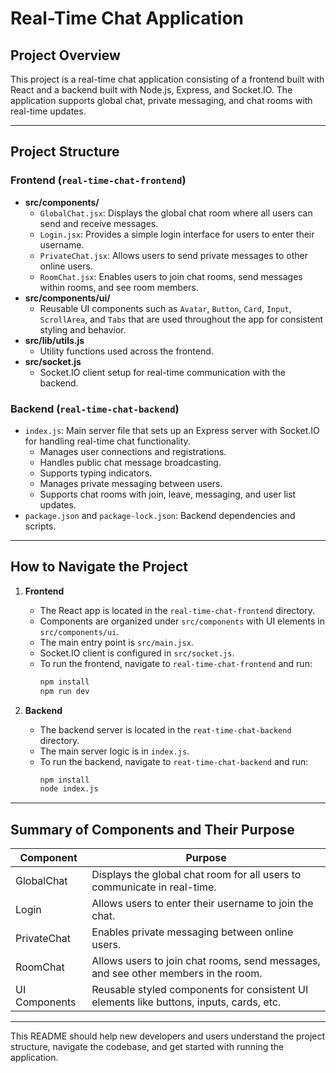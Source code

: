 # Real-Time Chat Application

## Project Overview
This project is a real-time chat application consisting of a frontend built with React and a backend built with Node.js, Express, and Socket.IO. The application supports global chat, private messaging, and chat rooms with real-time updates.

---

## Project Structure

### Frontend (`real-time-chat-frontend`)
- **src/components/**
  - `GlobalChat.jsx`: Displays the global chat room where all users can send and receive messages.
  - `Login.jsx`: Provides a simple login interface for users to enter their username.
  - `PrivateChat.jsx`: Allows users to send private messages to other online users.
  - `RoomChat.jsx`: Enables users to join chat rooms, send messages within rooms, and see room members.
- **src/components/ui/**
  - Reusable UI components such as `Avatar`, `Button`, `Card`, `Input`, `ScrollArea`, and `Tabs` that are used throughout the app for consistent styling and behavior.
- **src/lib/utils.js**
  - Utility functions used across the frontend.
- **src/socket.js**
  - Socket.IO client setup for real-time communication with the backend.

### Backend (`real-time-chat-backend`)
- `index.js`: Main server file that sets up an Express server with Socket.IO for handling real-time chat functionality.
  - Manages user connections and registrations.
  - Handles public chat message broadcasting.
  - Supports typing indicators.
  - Manages private messaging between users.
  - Supports chat rooms with join, leave, messaging, and user list updates.
- `package.json` and `package-lock.json`: Backend dependencies and scripts.

---

## How to Navigate the Project

1. **Frontend**
   - The React app is located in the `real-time-chat-frontend` directory.
   - Components are organized under `src/components` with UI elements in `src/components/ui`.
   - The main entry point is `src/main.jsx`.
   - Socket.IO client is configured in `src/socket.js`.
   - To run the frontend, navigate to `real-time-chat-frontend` and run:
     ```bash
     npm install
     npm run dev
     ```

2. **Backend**
   - The backend server is located in the `reat-time-chat-backend` directory.
   - The main server logic is in `index.js`.
   - To run the backend, navigate to `reat-time-chat-backend` and run:
     ```bash
     npm install
     node index.js
     ```

---

## Summary of Components and Their Purpose

| Component       | Purpose                                                                                  |
|-----------------|------------------------------------------------------------------------------------------|
| GlobalChat      | Displays the global chat room for all users to communicate in real-time.                 |
| Login           | Allows users to enter their username to join the chat.                                  |
| PrivateChat     | Enables private messaging between online users.                                         |
| RoomChat        | Allows users to join chat rooms, send messages, and see other members in the room.      |
| UI Components   | Reusable styled components for consistent UI elements like buttons, inputs, cards, etc. |

---

This README should help new developers and users understand the project structure, navigate the codebase, and get started with running the application.

